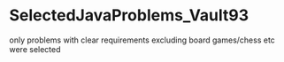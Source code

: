 # SelectedJavaProblems_Vault93
only problems with clear requirements excluding board games/chess etc were selected
